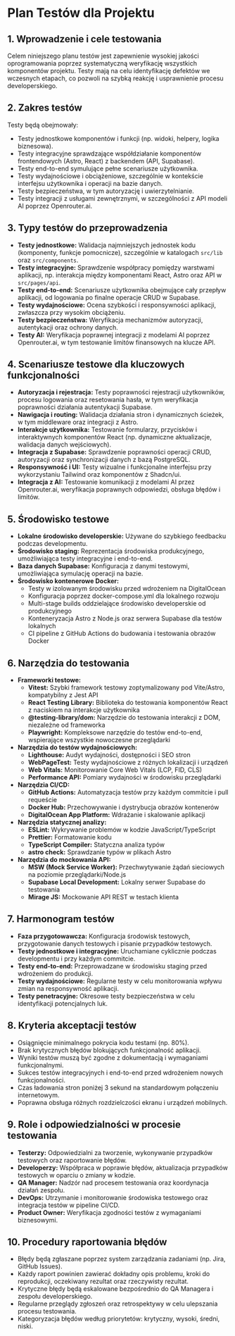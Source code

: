 # Plan Testów dla Projektu

## 1. Wprowadzenie i cele testowania

Celem niniejszego planu testów jest zapewnienie wysokiej jakości oprogramowania poprzez systematyczną weryfikację wszystkich komponentów projektu. Testy mają na celu identyfikację defektów we wczesnych etapach, co pozwoli na szybką reakcję i usprawnienie procesu developerskiego.

## 2. Zakres testów

Testy będą obejmowały:

- Testy jednostkowe komponentów i funkcji (np. widoki, helpery, logika biznesowa).
- Testy integracyjne sprawdzające współdziałanie komponentów frontendowych (Astro, React) z backendem (API, Supabase).
- Testy end-to-end symulujące pełne scenariusze użytkownika.
- Testy wydajnościowe i obciążeniowe, szczególnie w kontekście interfejsu użytkownika i operacji na bazie danych.
- Testy bezpieczeństwa, w tym autoryzację i uwierzytelnianie.
- Testy integracji z usługami zewnętrznymi, w szczególności z API modeli AI poprzez Openrouter.ai.

## 3. Typy testów do przeprowadzenia

- **Testy jednostkowe:** Walidacja najmniejszych jednostek kodu (komponenty, funkcje pomocnicze), szczególnie w katalogach `src/lib` oraz `src/components`.
- **Testy integracyjne:** Sprawdzenie współpracy pomiędzy warstwami aplikacji, np. interakcja między komponentami React, Astro oraz API w `src/pages/api`.
- **Testy end-to-end:** Scenariusze użytkownika obejmujące cały przepływ aplikacji, od logowania po finalne operacje CRUD w Supabase.
- **Testy wydajnościowe:** Ocena szybkości i responsywności aplikacji, zwłaszcza przy wysokim obciążeniu.
- **Testy bezpieczeństwa:** Weryfikacja mechanizmów autoryzacji, autentykacji oraz ochrony danych.
- **Testy AI:** Weryfikacja poprawnej integracji z modelami AI poprzez Openrouter.ai, w tym testowanie limitów finansowych na klucze API.

## 4. Scenariusze testowe dla kluczowych funkcjonalności

- **Autoryzacja i rejestracja:** Testy poprawności rejestracji użytkowników, procesu logowania oraz resetowania hasła, w tym weryfikacja poprawności działania autentykacji Supabase.
- **Nawigacja i routing:** Walidacja działania stron i dynamicznych ścieżek, w tym middleware oraz integracji z Astro.
- **Interakcje użytkownika:** Testowanie formularzy, przycisków i interaktywnych komponentów React (np. dynamiczne aktualizacje, walidacja danych wejściowych).
- **Integracja z Supabase:** Sprawdzenie poprawności operacji CRUD, autoryzacji oraz synchronizacji danych z bazą PostgreSQL.
- **Responsywność i UI:** Testy wizualne i funkcjonalne interfejsu przy wykorzystaniu Tailwind oraz komponentów z Shadcn/ui.
- **Integracja z AI:** Testowanie komunikacji z modelami AI przez Openrouter.ai, weryfikacja poprawnych odpowiedzi, obsługa błędów i limitów.

## 5. Środowisko testowe

- **Lokalne środowisko developerskie:** Używane do szybkiego feedbacku podczas developmentu.
- **Środowisko staging:** Reprezentacja środowiska produkcyjnego, umożliwiająca testy integracyjne i end-to-end.
- **Baza danych Supabase:** Konfiguracja z danymi testowymi, umożliwiająca symulację operacji na bazie.
- **Środowisko kontenerowe Docker:**
  - Testy w izolowanym środowisku przed wdrożeniem na DigitalOcean
  - Konfiguracja poprzez docker-compose.yml dla lokalnego rozwoju
  - Multi-stage builds oddzielające środowisko developerskie od produkcyjnego
  - Konteneryzacja Astro z Node.js oraz serwera Supabase dla testów lokalnych
  - CI pipeline z GitHub Actions do budowania i testowania obrazów Docker

## 6. Narzędzia do testowania

- **Frameworki testowe:**
  - **Vitest:** Szybki framework testowy zoptymalizowany pod Vite/Astro, kompatybilny z Jest API
  - **React Testing Library:** Biblioteka do testowania komponentów React z naciskiem na interakcje użytkownika
  - **@testing-library/dom:** Narzędzie do testowania interakcji z DOM, niezależne od frameworka
  - **Playwright:** Kompleksowe narzędzie do testów end-to-end, wspierające wszystkie nowoczesne przeglądarki
- **Narzędzia do testów wydajnościowych:**
  - **Lighthouse:** Audyt wydajności, dostępności i SEO stron
  - **WebPageTest:** Testy wydajnościowe z różnych lokalizacji i urządzeń
  - **Web Vitals:** Monitorowanie Core Web Vitals (LCP, FID, CLS)
  - **Performance API:** Pomiary wydajności w środowisku przeglądarki
- **Narzędzia CI/CD:**
  - **GitHub Actions:** Automatyzacja testów przy każdym commitcie i pull requeście
  - **Docker Hub:** Przechowywanie i dystrybucja obrazów kontenerów
  - **DigitalOcean App Platform:** Wdrażanie i skalowanie aplikacji
- **Narzędzia statycznej analizy:**
  - **ESLint:** Wykrywanie problemów w kodzie JavaScript/TypeScript
  - **Prettier:** Formatowanie kodu
  - **TypeScript Compiler:** Statyczna analiza typów
  - **astro check:** Sprawdzanie typów w plikach Astro
- **Narzędzia do mockowania API:**
  - **MSW (Mock Service Worker):** Przechwytywanie żądań sieciowych na poziomie przeglądarki/Node.js
  - **Supabase Local Development:** Lokalny serwer Supabase do testowania
  - **Mirage JS:** Mockowanie API REST w testach klienta

## 7. Harmonogram testów

- **Faza przygotowawcza:** Konfiguracja środowisk testowych, przygotowanie danych testowych i pisanie przypadków testowych.
- **Testy jednostkowe i integracyjne:** Uruchamiane cyklicznie podczas developmentu i przy każdym commitcie.
- **Testy end-to-end:** Przeprowadzane w środowisku staging przed wdrożeniem do produkcji.
- **Testy wydajnościowe:** Regularne testy w celu monitorowania wpływu zmian na responsywność aplikacji.
- **Testy penetracyjne:** Okresowe testy bezpieczeństwa w celu identyfikacji potencjalnych luk.

## 8. Kryteria akceptacji testów

- Osiągnięcie minimalnego pokrycia kodu testami (np. 80%).
- Brak krytycznych błędów blokujących funkcjonalność aplikacji.
- Wyniki testów muszą być zgodne z dokumentacją i wymaganiami funkcjonalnymi.
- Sukces testów integracyjnych i end-to-end przed wdrożeniem nowych funkcjonalności.
- Czas ładowania stron poniżej 3 sekund na standardowym połączeniu internetowym.
- Poprawna obsługa różnych rozdzielczości ekranu i urządzeń mobilnych.

## 9. Role i odpowiedzialności w procesie testowania

- **Testerzy:** Odpowiedzialni za tworzenie, wykonywanie przypadków testowych oraz raportowanie błędów.
- **Developerzy:** Współpraca w poprawie błędów, aktualizacja przypadków testowych w oparciu o zmiany w kodzie.
- **QA Manager:** Nadzór nad procesem testowania oraz koordynacja działań zespołu.
- **DevOps:** Utrzymanie i monitorowanie środowiska testowego oraz integracja testów w pipeline CI/CD.
- **Product Owner:** Weryfikacja zgodności testów z wymaganiami biznesowymi.

## 10. Procedury raportowania błędów

- Błędy będą zgłaszane poprzez system zarządzania zadaniami (np. Jira, GitHub Issues).
- Każdy raport powinien zawierać dokładny opis problemu, kroki do reprodukcji, oczekiwany rezultat oraz rzeczywisty rezultat.
- Krytyczne błędy będą eskalowane bezpośrednio do QA Managera i zespołu developerskiego.
- Regularne przeglądy zgłoszeń oraz retrospektywy w celu ulepszania procesu testowania.
- Kategoryzacja błędów według priorytetów: krytyczny, wysoki, średni, niski.
